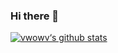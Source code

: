### Hi there 👋

[![vwowv‘s github stats](https://github-readme-stats.vercel.app/api?username=vwowv&show_icons=true&theme=radical&count_private=true)](https://github.com/vwowv/vwowv)

<!--
**vwowv/vwowv** is a ✨ _special_ ✨ repository because its `README.md` (this file) appears on your GitHub profile.

Here are some ideas to get you started:

- 🔭 I’m currently working on ...
- 🌱 I’m currently learning ...
- 👯 I’m looking to collaborate on ...
- 🤔 I’m looking for help with ...
- 💬 Ask me about ...
- 📫 How to reach me: ...
- 😄 Pronouns: ...
- ⚡ Fun fact: ...
-->

